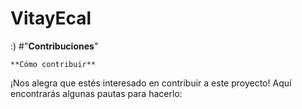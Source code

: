 # VitayEcal

:)
#"**Contribuciones**"

    **Cómo contribuir**
¡Nos alegra que estés interesado en contribuir a este proyecto! Aquí encontrarás algunas pautas para hacerlo:

